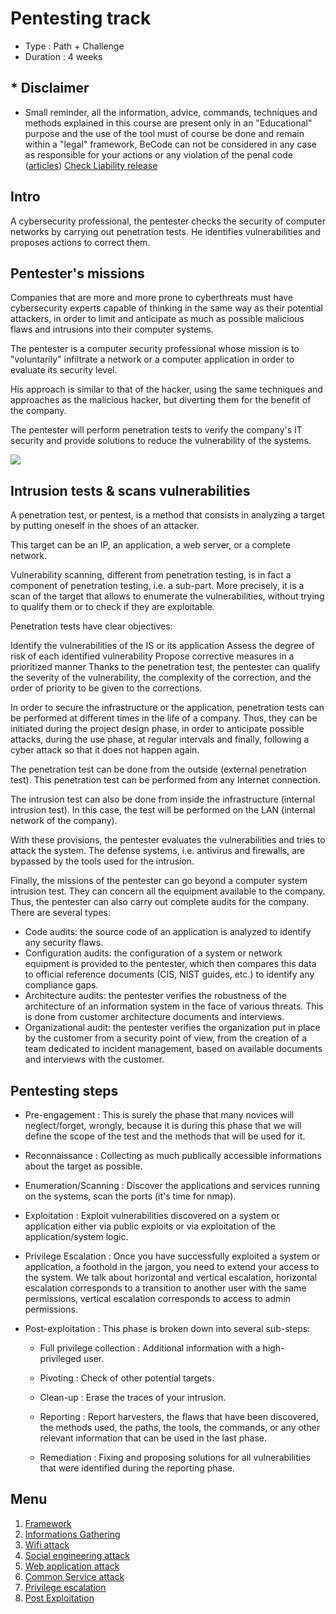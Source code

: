 # Pentesting track 

* Type : Path + Challenge
* Duration : 4 weeks


## * Disclaimer

* Small reminder, all the information, advice, commands, techniques and methods explained in this course are present only in an "Educational" purpose and the use of the tool must of course be done and remain within a "legal" framework, BeCode can not be considered in any case as responsible for your actions or any violation of the penal code ([articles](http://www.ejustice.just.fgov.be/mopdf/2006/09/12_2.pdf#Page6)) [Check Liability release](https://docs.google.com/document/d/1zSvQsnUtEqF2MraJwoR4Bc1DwLbeyZRUXGxViktBQns/edit?usp=sharing)

## Intro

A cybersecurity professional, the pentester checks the security of computer networks by carrying out penetration tests. He identifies vulnerabilities and proposes actions to correct them.

## Pentester's missions

Companies that are more and more prone to cyberthreats must have cybersecurity experts capable of thinking in the same way as their potential attackers, in order to limit and anticipate as much as possible malicious flaws and intrusions into their computer systems.

The pentester is a computer security professional whose mission is to "voluntarily" infiltrate a network or a computer application in order to evaluate its security level.

His approach is similar to that of the hacker, using the same techniques and approaches as the malicious hacker, but diverting them for the benefit of the company.
 
The pentester will perform penetration tests to verify the company's IT security and provide solutions to reduce the vulnerability of the systems.

![](https://media.discordapp.net/attachments/745925345802190969/987784882476441600/oWwxh7E.gif)

## Intrusion tests & scans vulnerabilities

A penetration test, or pentest, is a method that consists in analyzing a target by putting oneself in the shoes of an attacker.

This target can be an IP, an application, a web server, or a complete network.

Vulnerability scanning, different from penetration testing, is in fact a component of penetration testing, i.e. a sub-part. More precisely, it is a scan of the target that allows to enumerate the vulnerabilities, without trying to qualify them or to check if they are exploitable.

Penetration tests have clear objectives:

Identify the vulnerabilities of the IS or its application
Assess the degree of risk of each identified vulnerability
Propose corrective measures in a prioritized manner
Thanks to the penetration test, the pentester can qualify the severity of the vulnerability, the complexity of the correction, and the order of priority to be given to the corrections.

In order to secure the infrastructure or the application, penetration tests can be performed at different times in the life of a company. Thus, they can be initiated during the project design phase, in order to anticipate possible attacks, during the use phase, at regular intervals and finally, following a cyber attack so that it does not happen again.

The penetration test can be done from the outside (external penetration test). This penetration test can be performed from any Internet connection.

The intrusion test can also be done from inside the infrastructure (internal intrusion test). In this case, the test will be performed on the LAN (internal network of the company).

With these provisions, the pentester evaluates the vulnerabilities and tries to attack the system. The defense systems, i.e. antivirus and firewalls, are bypassed by the tools used for the intrusion.

Finally, the missions of the pentester can go beyond a computer system intrusion test. They can concern all the equipment available to the company. Thus, the pentester can also carry out complete audits for the company. There are several types:

- Code audits: the source code of an application is analyzed to identify any security flaws.
- Configuration audits: the configuration of a system or network equipment is provided to the pentester, which then compares this data to official reference documents (CIS, NIST guides, etc.) to identify any compliance gaps.
- Architecture audits: the pentester verifies the robustness of the architecture of an information system in the face of various threats. This is done from customer architecture documents and interviews.
- Organizational audit: the pentester verifies the organization put in place by the customer from a security point of view, from the creation of a team dedicated to incident management, based on available documents and interviews with the customer.

## Pentesting steps

* Pre-engagement : This is surely the phase that many novices will neglect/forget, wrongly, because it is during this phase that we will define the scope of the test and the methods that will be used for it.

* Reconnaissance : Collecting as much publically accessible informations about the target as possible.

* Enumeration/Scanning : Discover the applications and services running on the systems, scan the ports (it's time for nmap).

* Exploitation : Exploit vulnerabilities discovered on a system or application either via public exploits or via exploitation of the application/system logic.

* Privilege Escalation : Once you have successfully exploited a system or application, a foothold in the jargon, you need to extend your access to the system. We talk about horizontal and vertical escalation, horizontal escalation corresponds to a transition to another user with the same permissions, vertical escalation corresponds to access to admin permissions.

* Post-exploitation : This phase is broken down into several sub-steps:

    - Full privilege collection : Additional information with a high-privileged user.

    - Pivoting : Check of other potential targets.

    - Clean-up : Erase the traces of your intrusion.

    - Reporting : Report harvesters, the flaws that have been discovered, the methods used, the paths, the tools, the commands, or any other relevant information that can be used in the last phase.

    - Remediation : Fixing and proposing solutions for all vulnerabilities that were identified during the reporting phase.

## Menu

1. [Framework](./00-Framework/)
1. [Informations Gathering](./01-Informations_Gathering/)
1. [Wifi attack](./02-Wifi_Attack/)
1. [Social engineering attack](./03-Social_engineering_Attack/)
1. [Web application attack](./04-Web_application_attack/)
1. [Common Service attack](./05-Common_service_attack/)
1. [Privilege escalation](./06-Privilege_escalation/)
1. [Post Exploitation](./07-Post_exploitation/)
